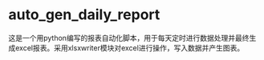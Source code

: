 # auto_gen_daily_report
这是一个用python编写的报表自动化脚本，用于每天定时进行数据处理并最终生成excel报表。采用xlsxwriter模块对excel进行操作，写入数据并产生图表。
